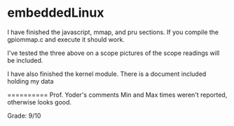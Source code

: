 # embeddedLinux

I have finished the javascript, mmap, and pru sections. If you compile the gpiommap.c and execute it should work.

I've tested the three above on a scope pictures of the scope readings will be included.

I have also finished the kernel module. There is a document included holding my data

==========
Prof. Yoder's comments
Min and Max times weren't reported, otherwise looks good.

Grade:  9/10
